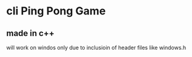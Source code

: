 # cli Ping Pong Game

## made in c++ 

will work on windos only due to inclusioin of header files like windows.h
